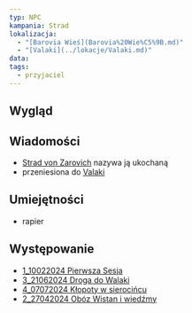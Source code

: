 ```yaml
---
typ: NPC
kampania: Strad
lokalizacja:
  - "[Barovia Wieś](Barovia%20Wie%C5%9B.md)"
  - "[Valaki](../lokacje/Valaki.md)"
data: 
tags:
  - przyjaciel
---
```


## Wygląd



## Wiadomości

- [Strad von Zarovich](./Strad%20von%20Zarovich.md) nazywa ją ukochaną
- przeniesiona do [Valaki](../lokacje/Valaki.md)


## Umiejętności
- rapier


## Występowanie
- [1_10022024 Pierwsza Sesja](../sesje/1_10022024%20Pierwsza%20Sesja.md)
- [3_21062024 Droga do Walaki](../sesje/3_21062024%20Droga%20do%20Walaki.md)
- [4_07072024 Kłopoty w sierocińcu](../sesje/4_07072024%20K%C5%82opoty%20w%20sieroci%C5%84cu.md)
- [2_27042024 Obóz Wistan i wiedźmy](../sesje/2_27042024%20Ob%C3%B3z%20Wistan%20i%20wied%C5%BAmy.md)





